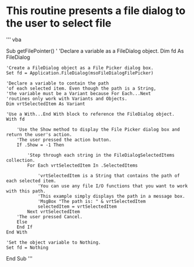# This routine presents a file dialog to the user to select file

''' vba

Sub getFilePointer() '
    'Declare a variable as a FileDialog object.
    Dim fd As FileDialog

    'Create a FileDialog object as a File Picker dialog box.
    Set fd = Application.FileDialog(msoFileDialogFilePicker)

    'Declare a variable to contain the path
    'of each selected item. Even though the path is a String,
    'the variable must be a Variant because For Each...Next
    'routines only work with Variants and Objects.
    Dim vrtSelectedItem As Variant

    'Use a With...End With block to reference the FileDialog object.
    With fd

        'Use the Show method to display the File Picker dialog box and return the user's action.
        'The user pressed the action button.
        If .Show = -1 Then

            'Step through each string in the FileDialogSelectedItems collection.
            For Each vrtSelectedItem In .SelectedItems

                'vrtSelectedItem is a String that contains the path of each selected item.
                'You can use any file I/O functions that you want to work with this path.
                'This example simply displays the path in a message box.
                'MsgBox "The path is: " & vrtSelectedItem
                selectedItem = vrtSelectedItem
            Next vrtSelectedItem
        'The user pressed Cancel.
        Else
        End If
    End With

    'Set the object variable to Nothing.
    Set fd = Nothing

End Sub
'''
